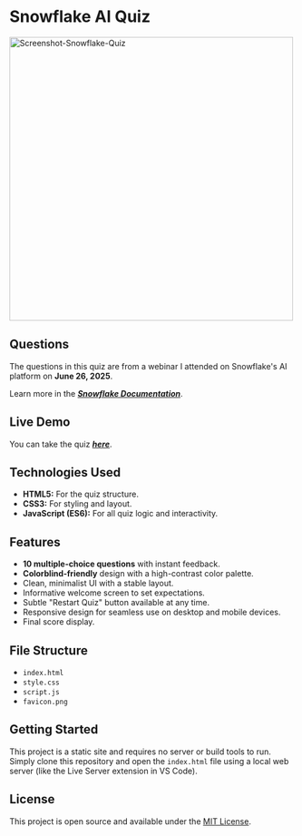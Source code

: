 # Snowflake AI Quiz
<img width="500" alt="Screenshot-Snowflake-Quiz" src="https://github.com/user-attachments/assets/fc833897-22e8-4032-bfa6-2240d34ce102" />

## Questions
The questions in this quiz are from a webinar I attended on Snowflake's AI platform on **June 26, 2025**.

Learn more in the [**_Snowflake Documentation_**](https://docs.snowflake.com/).


## Live Demo

You can take the quiz [**_here_**](https://snowflake-ai-quiz.netlify.app/).


## Technologies Used

* **HTML5:** For the quiz structure.
* **CSS3:** For styling and layout.
* **JavaScript (ES6):** For all quiz logic and interactivity.


## Features

* **10 multiple-choice questions** with instant feedback.
* **Colorblind-friendly** design with a high-contrast color palette.
* Clean, minimalist UI with a stable layout.
* Informative welcome screen to set expectations.
* Subtle "Restart Quiz" button available at any time.
* Responsive design for seamless use on desktop and mobile devices.
* Final score display.

## File Structure

* `index.html`
* `style.css`
* `script.js`
* `favicon.png`

## Getting Started

This project is a static site and requires no server or build tools to run.
Simply clone this repository and open the `index.html` file using a local web server (like the Live Server extension in VS Code).


## License

This project is open source and available under the [MIT License](https://opensource.org/licenses/MIT).
